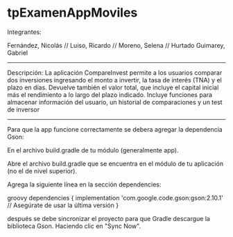 # tpExamenAppMoviles

Integrantes: 

Fernández, Nicolás //
Luiso, Ricardo //
Moreno, Selena //
Hurtado Guimarey, Gabriel

_______________________________________________________________________________

Descripción:
    La aplicación CompareInvest permite a los usuarios comparar dos inversiones ingresando el
monto a invertir, la tasa de interés (TNA) y el plazo en días. Devuelve también el valor total, que incluye
el capital inicial más el rendimiento a lo largo del plazo indicado.
Incluye funciones para almacenar información del usuario, un historial de comparaciones y un
test de inversor


_______________________________________________________________________________

Para que la app funcione correctamente se debera agregar la dependencia Gson:

 En el archivo build.gradle de tu módulo (generalmente app).
 
Abre el archivo build.gradle que se encuentra en el módulo de tu aplicación (no el de nivel superior).

Agrega la siguiente línea en la sección dependencies:

groovy
dependencies {
    implementation 'com.google.code.gson:gson:2.10.1' // Asegúrate de usar la última versión
}

después se debe sincronizar el proyecto para que Gradle descargue la biblioteca Gson. Haciendo clic en "Sync Now". 



